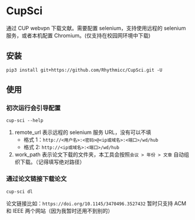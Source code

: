# CupSci

通过 CUP webvpn 下载文献。需要配置 selenium，支持使用远程的 selenium 服务，或者本机配置 Chromium。(仅支持在校园网环境中下载)

## 安装

```shell
pip3 install git+https://github.com/Rhythmicc/CupSci.git -U
```

## 使用

### 初次运行会引导配置

```shell
cup-sci --help
```

1. remote_url 表示远程的 selenium 服务 URL，没有可以不填
   - 格式 1：`http://<用户名>:<密码>@<ip或域名>:<端口>/wd/hub`
   - 格式 2: `http://<ip或域名>:<端口>/wd/hub`
2. work_path 表示论文下载的文件夹，本工具会按照`会议 > 年份 > 文章` 自动组织下载。（记得填写绝对路径）

### 通过论文链接下载论文

```shell
cup-sci dl
```

论文链接比如：`https://doi.org/10.1145/3470496.3527432`
暂时只支持 ACM 和 IEEE 两个网站（因为我暂时还用不到别的）
